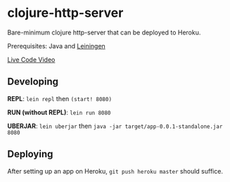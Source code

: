 # clojure-http-server

Bare-minimum clojure http-server that can be deployed to Heroku.

Prerequisites: Java and [Leiningen](https://leiningen.org/) 

[Live Code Video](https://drive.google.com/file/d/1wpUdl0Njx5tygQvd0t3Mf0V-n4J_R-6G/view?usp=sharing)

## Developing

**REPL**:
`lein repl` then `(start! 8080)`

**RUN (without REPL)**: `lein run 8080`

**UBERJAR**: `lein uberjar` then `java -jar target/app-0.0.1-standalone.jar 8080`


## Deploying

After setting up an app on Heroku, `git push heroku master` should suffice.


